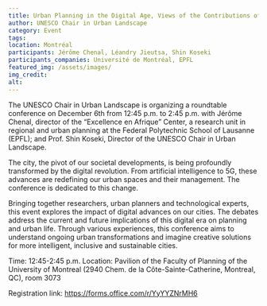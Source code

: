 ```yaml
---
title: Urban Planning in the Digital Age, Views of the Contributions of Research in Planning
author: UNESCO Chair in Urban Landscape
category: Event
tags: 
location: Montréal
participants: Jérôme Chenal, Léandry Jieutsa, Shin Koseki 
participants_companies: Université de Montréal, EPFL
featured_img: /assets/images/
img_credit:
alt:
---
```

The UNESCO Chair in Urban Landscape is organizing a roundtable conference on December 6th from 12:45 p.m. to 2:45 p.m. with Jérôme Chenal, director of the “Excellence en Afrique” Center, a research unit in regional and urban planning at the Federal Polytechnic School of Lausanne (EPFL); and Prof. Shin Koseki, Director of the UNESCO Chair in Urban Landscape.

The city, the pivot of our societal developments, is being profoundly transformed by the digital revolution. From artificial intelligence to 5G, these advances are redefining our urban spaces and their management. The conference is dedicated to this change.

Bringing together researchers, urban planners and technological experts, this event explores the impact of digital advances on our cities. The debates address the current and future implications of this digital era on planning and urban life. Through various experiences, this conference aims to understand ongoing urban transformations and imagine creative solutions for more intelligent, inclusive and sustainable cities.

Time: 12:45-2:45 p.m.
Location: Pavilion of the Faculty of Planning of the University of Montreal (2940 Chem. de la Côte-Sainte-Catherine, Montreal, QC), room 3073

Registration link: https://forms.office.com/r/YyYYZNrMH6